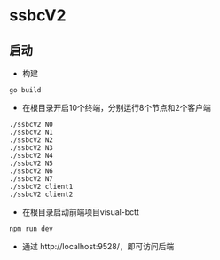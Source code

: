 # ssbcV2

## 启动
* 构建

``` go build ```
  
* 在根目录开启10个终端，分别运行8个节点和2个客户端
```
./ssbcV2 N0
./ssbcV2 N1
./ssbcV2 N2
./ssbcV2 N3
./ssbcV2 N4
./ssbcV2 N5
./ssbcV2 N6
./ssbcV2 N7
./ssbcV2 client1
./ssbcV2 client2
```

* 在根目录启动前端项目visual-bctt
```
npm run dev
```

* 通过 http://localhost:9528/，即可访问后端
